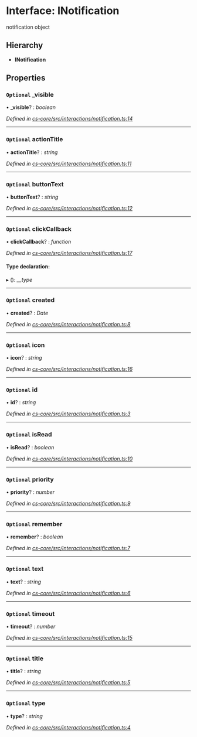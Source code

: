 # Interface: INotification

notification object

## Hierarchy

* **INotification**

## Properties

### `Optional` _visible

• **_visible**? : *boolean*

*Defined in [cs-core/src/interactions/notification.ts:14](https://github.com/TNOCS/csnext/blob/99cbd46d/packages/cs-core/src/interactions/notification.ts#L14)*

___

### `Optional` actionTitle

• **actionTitle**? : *string*

*Defined in [cs-core/src/interactions/notification.ts:11](https://github.com/TNOCS/csnext/blob/99cbd46d/packages/cs-core/src/interactions/notification.ts#L11)*

___

### `Optional` buttonText

• **buttonText**? : *string*

*Defined in [cs-core/src/interactions/notification.ts:12](https://github.com/TNOCS/csnext/blob/99cbd46d/packages/cs-core/src/interactions/notification.ts#L12)*

___

### `Optional` clickCallback

• **clickCallback**? : *function*

*Defined in [cs-core/src/interactions/notification.ts:17](https://github.com/TNOCS/csnext/blob/99cbd46d/packages/cs-core/src/interactions/notification.ts#L17)*

#### Type declaration:

▸ (): *__type*

___

### `Optional` created

• **created**? : *Date*

*Defined in [cs-core/src/interactions/notification.ts:8](https://github.com/TNOCS/csnext/blob/99cbd46d/packages/cs-core/src/interactions/notification.ts#L8)*

___

### `Optional` icon

• **icon**? : *string*

*Defined in [cs-core/src/interactions/notification.ts:16](https://github.com/TNOCS/csnext/blob/99cbd46d/packages/cs-core/src/interactions/notification.ts#L16)*

___

### `Optional` id

• **id**? : *string*

*Defined in [cs-core/src/interactions/notification.ts:3](https://github.com/TNOCS/csnext/blob/99cbd46d/packages/cs-core/src/interactions/notification.ts#L3)*

___

### `Optional` isRead

• **isRead**? : *boolean*

*Defined in [cs-core/src/interactions/notification.ts:10](https://github.com/TNOCS/csnext/blob/99cbd46d/packages/cs-core/src/interactions/notification.ts#L10)*

___

### `Optional` priority

• **priority**? : *number*

*Defined in [cs-core/src/interactions/notification.ts:9](https://github.com/TNOCS/csnext/blob/99cbd46d/packages/cs-core/src/interactions/notification.ts#L9)*

___

### `Optional` remember

• **remember**? : *boolean*

*Defined in [cs-core/src/interactions/notification.ts:7](https://github.com/TNOCS/csnext/blob/99cbd46d/packages/cs-core/src/interactions/notification.ts#L7)*

___

### `Optional` text

• **text**? : *string*

*Defined in [cs-core/src/interactions/notification.ts:6](https://github.com/TNOCS/csnext/blob/99cbd46d/packages/cs-core/src/interactions/notification.ts#L6)*

___

### `Optional` timeout

• **timeout**? : *number*

*Defined in [cs-core/src/interactions/notification.ts:15](https://github.com/TNOCS/csnext/blob/99cbd46d/packages/cs-core/src/interactions/notification.ts#L15)*

___

### `Optional` title

• **title**? : *string*

*Defined in [cs-core/src/interactions/notification.ts:5](https://github.com/TNOCS/csnext/blob/99cbd46d/packages/cs-core/src/interactions/notification.ts#L5)*

___

### `Optional` type

• **type**? : *string*

*Defined in [cs-core/src/interactions/notification.ts:4](https://github.com/TNOCS/csnext/blob/99cbd46d/packages/cs-core/src/interactions/notification.ts#L4)*
